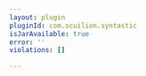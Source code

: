 ```yaml
---
layout: plugin
pluginId: com.scuilion.syntastic
isJarAvailable: true
error: ''
violations: []

---
```

